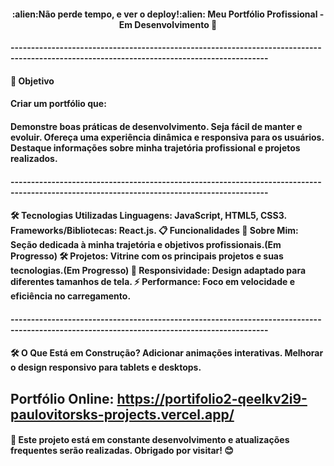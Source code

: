 <h4 align="center";>
:alien:Não perde tempo, e ver o deploy!:alien:
 Meu Portfólio Profissional - Em Desenvolvimento 🚧
<h4/>
-------------------------------------------------------------------------------------------------------------------------------------------

<h4>🎯 Objetivo<h4/>
Criar um portfólio que:

<h4>Demonstre boas práticas de desenvolvimento.
Seja fácil de manter e evoluir.
Ofereça uma experiência dinâmica e responsiva para os usuários.
Destaque informações sobre minha trajetória profissional e projetos realizados.
 <h4/>
-------------------------------------------------------------------------------------------------------------------------------------------

<h4>🛠️ Tecnologias Utilizadas
Linguagens: JavaScript, HTML5, CSS3.
Frameworks/Bibliotecas: React.js.
📋 Funcionalidades 
📖 Sobre Mim: Seção dedicada à minha trajetória e objetivos profissionais.(Em Progresso)
🛠️ Projetos: Vitrine com os principais projetos e suas tecnologias.(Em Progresso)
📱 Responsividade: Design adaptado para diferentes tamanhos de tela.
⚡ Performance: Foco em velocidade e eficiência no carregamento.<h4/>
-------------------------------------------------------------------------------------------------------------------------------------------

<h4>🛠️ O Que Está em Construção?
Adicionar animações interativas.
Melhorar o design responsivo para tablets e desktops.

Portfólio Online: https://portifolio2-qeelkv2i9-paulovitorsks-projects.vercel.app/<h4/>
-------------------------------------------------------------------------------------------------------------------------------------------

<h4>🚧 Este projeto está em constante desenvolvimento e atualizações frequentes serão realizadas. Obrigado por visitar! 😊<h4/>

